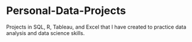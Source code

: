 # Personal-Data-Projects
Projects in SQL, R, Tableau, and Excel that I have created to practice data analysis and data science skills.
